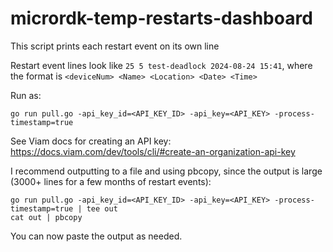 # micrordk-temp-restarts-dashboard

This script prints each restart event on its own line

Restart event lines look like `25 5 test-deadlock 2024-08-24 15:41`, where the format is `<deviceNum> <Name> <Location> <Date> <Time>`

Run as:

```
go run pull.go -api_key_id=<API_KEY_ID> -api_key=<API_KEY> -process-timestamp=true
```

See Viam docs for creating an API key: https://docs.viam.com/dev/tools/cli/#create-an-organization-api-key

I recommend outputting to a file and using pbcopy, since the output is large (3000+ lines for a few months of restart events):

```
go run pull.go -api_key_id=<API_KEY_ID> -api_key=<API_KEY> -process-timestamp=true | tee out
cat out | pbcopy
```

You can now paste the output as needed.
